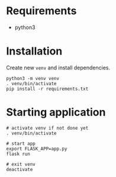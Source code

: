 # Requirements
* python3

# Installation
Create new `venv` and install dependencies.
```
python3 -m venv venv
. venv/bin/activate
pip install -r requirements.txt
```

# Starting application
```
# activate venv if not done yet
. venv/bin/activate

# start app
export FLASK_APP=app.py
flask run

# exit venv
deactivate
```
